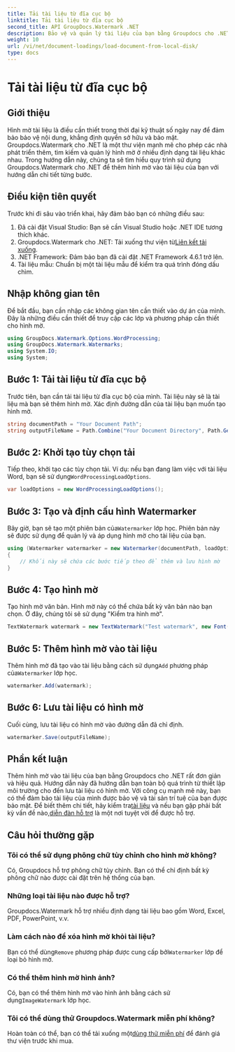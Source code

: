 ```yaml
---
title: Tải tài liệu từ đĩa cục bộ
linktitle: Tải tài liệu từ đĩa cục bộ
second_title: API GroupDocs.Watermark .NET
description: Bảo vệ và quản lý tài liệu của bạn bằng Groupdocs cho .NET. Hãy làm theo hướng dẫn chi tiết của chúng tôi để thêm hình mờ một cách liền mạch.
weight: 10
url: /vi/net/document-loadings/load-document-from-local-disk/
type: docs
---
```

# Tải tài liệu từ đĩa cục bộ

## Giới thiệu
Hình mờ tài liệu là điều cần thiết trong thời đại kỹ thuật số ngày nay để đảm bảo bảo vệ nội dung, khẳng định quyền sở hữu và bảo mật. Groupdocs.Watermark cho .NET là một thư viện mạnh mẽ cho phép các nhà phát triển thêm, tìm kiếm và quản lý hình mờ ở nhiều định dạng tài liệu khác nhau. Trong hướng dẫn này, chúng ta sẽ tìm hiểu quy trình sử dụng Groupdocs.Watermark cho .NET để thêm hình mờ vào tài liệu của bạn với hướng dẫn chi tiết từng bước.
## Điều kiện tiên quyết
Trước khi đi sâu vào triển khai, hãy đảm bảo bạn có những điều sau:
1. Đã cài đặt Visual Studio: Bạn sẽ cần Visual Studio hoặc .NET IDE tương thích khác.
2.  Groupdocs.Watermark cho .NET: Tải xuống thư viện từ[Liên kết tải xuống](https://releases.groupdocs.com/Watermark/net/).
3. .NET Framework: Đảm bảo bạn đã cài đặt .NET Framework 4.6.1 trở lên.
4. Tài liệu mẫu: Chuẩn bị một tài liệu mẫu để kiểm tra quá trình đóng dấu chìm.
## Nhập không gian tên
Để bắt đầu, bạn cần nhập các không gian tên cần thiết vào dự án của mình. Đây là những điều cần thiết để truy cập các lớp và phương pháp cần thiết cho hình mờ.
```csharp
using GroupDocs.Watermark.Options.WordProcessing;
using GroupDocs.Watermark.Watermarks;
using System.IO;
using System;
```
## Bước 1: Tải tài liệu từ đĩa cục bộ
Trước tiên, bạn cần tải tài liệu từ đĩa cục bộ của mình. Tài liệu này sẽ là tài liệu mà bạn sẽ thêm hình mờ.
Xác định đường dẫn của tài liệu bạn muốn tạo hình mờ.
```csharp
string documentPath = "Your Document Path";
string outputFileName = Path.Combine("Your Document Directory", Path.GetFileName(documentPath));
```
## Bước 2: Khởi tạo tùy chọn tải
 Tiếp theo, khởi tạo các tùy chọn tải. Ví dụ: nếu bạn đang làm việc với tài liệu Word, bạn sẽ sử dụng`WordProcessingLoadOptions`.
```csharp
var loadOptions = new WordProcessingLoadOptions();
```
## Bước 3: Tạo và định cấu hình Watermarker
 Bây giờ, bạn sẽ tạo một phiên bản của`Watermarker` lớp học. Phiên bản này sẽ được sử dụng để quản lý và áp dụng hình mờ cho tài liệu của bạn.
```csharp
using (Watermarker watermarker = new Watermarker(documentPath, loadOptions))
{
    // Khối này sẽ chứa các bước tiếp theo để thêm và lưu hình mờ
}
```
## Bước 4: Tạo hình mờ
Tạo hình mờ văn bản. Hình mờ này có thể chứa bất kỳ văn bản nào bạn chọn. Ở đây, chúng tôi sẽ sử dụng "Kiểm tra hình mờ".
```csharp
TextWatermark watermark = new TextWatermark("Test watermark", new Font("Arial", 12));
```
## Bước 5: Thêm hình mờ vào tài liệu
Thêm hình mờ đã tạo vào tài liệu bằng cách sử dụng`Add` phương pháp của`Watermarker` lớp học.
```csharp
watermarker.Add(watermark);
```
## Bước 6: Lưu tài liệu có hình mờ
Cuối cùng, lưu tài liệu có hình mờ vào đường dẫn đã chỉ định.
```csharp
watermarker.Save(outputFileName);
```

## Phần kết luận
Thêm hình mờ vào tài liệu của bạn bằng Groupdocs cho .NET rất đơn giản và hiệu quả. Hướng dẫn này đã hướng dẫn bạn toàn bộ quá trình từ thiết lập môi trường cho đến lưu tài liệu có hình mờ. Với công cụ mạnh mẽ này, bạn có thể đảm bảo tài liệu của mình được bảo vệ và tài sản trí tuệ của bạn được bảo mật. 
 Để biết thêm chi tiết, hãy kiểm tra[tài liệu](https://tutorials.groupdocs.com/Watermark/net/) và nếu bạn gặp phải bất kỳ vấn đề nào,[diễn đàn hỗ trợ](https://forum.groupdocs.com/c/watermark/19) là một nơi tuyệt vời để được hỗ trợ. 
## Câu hỏi thường gặp
### Tôi có thể sử dụng phông chữ tùy chỉnh cho hình mờ không?
Có, Groupdocs hỗ trợ phông chữ tùy chỉnh. Bạn có thể chỉ định bất kỳ phông chữ nào được cài đặt trên hệ thống của bạn.
### Những loại tài liệu nào được hỗ trợ?
Groupdocs.Watermark hỗ trợ nhiều định dạng tài liệu bao gồm Word, Excel, PDF, PowerPoint, v.v.
### Làm cách nào để xóa hình mờ khỏi tài liệu?
 Bạn có thể dùng`Remove` phương pháp được cung cấp bởi`Watermarker` lớp để loại bỏ hình mờ.
### Có thể thêm hình mờ hình ảnh?
 Có, bạn có thể thêm hình mờ vào hình ảnh bằng cách sử dụng`ImageWatermark` lớp học.
### Tôi có thể dùng thử Groupdocs.Watermark miễn phí không?
 Hoàn toàn có thể, bạn có thể tải xuống một[dùng thử miễn phí](https://releases.groupdocs.com/) để đánh giá thư viện trước khi mua.